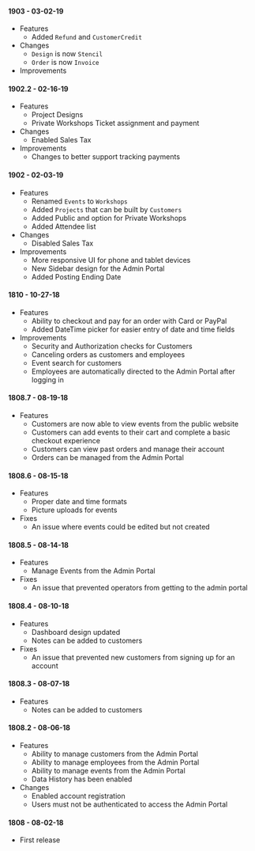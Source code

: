 #### 1903 - 03-02-19

- Features
  - Added `Refund` and `CustomerCredit`
- Changes
  - `Design` is now `Stencil`
  - `Order` is now `Invoice`
- Improvements

#### 1902.2 - 02-16-19

- Features
  - Project Designs
  - Private Workshops Ticket assignment and payment
- Changes
  - Enabled Sales Tax
- Improvements
  - Changes to better support tracking payments

#### 1902 - 02-03-19

- Features
  - Renamed `Events` to `Workshops`
  - Added `Projects` that can be built by `Customers`
  - Added Public and option for Private Workshops
  - Added Attendee list
- Changes
  - Disabled Sales Tax
- Improvements
  - More responsive UI for phone and tablet devices
  - New Sidebar design for the Admin Portal
  - Added Posting Ending Date

#### 1810 - 10-27-18

- Features
  - Ability to checkout and pay for an order with Card or PayPal
  - Added DateTime picker for easier entry of date and time fields
- Improvements
  - Security and Authorization checks for Customers
  - Canceling orders as customers and employees
  - Event search for customers
  - Employees are automatically directed to the Admin Portal after logging in

#### 1808.7 - 08-19-18

- Features
  - Customers are now able to view events from the public website
  - Customers can add events to their cart and complete a basic checkout experience
  - Customers can view past orders and manage their account
  - Orders can be managed from the Admin Portal

#### 1808.6 - 08-15-18

- Features
  - Proper date and time formats
  - Picture uploads for events
- Fixes
  - An issue where events could be edited but not created

#### 1808.5 - 08-14-18

- Features
  - Manage Events from the Admin Portal
- Fixes
  - An issue that prevented operators from getting to the admin portal

#### 1808.4 - 08-10-18

- Features
  - Dashboard design updated
  - Notes can be added to customers
- Fixes
  - An issue that prevented new customers from signing up for an account

#### 1808.3 - 08-07-18

- Features
  - Notes can be added to customers

#### 1808.2 - 08-06-18

- Features
  - Ability to manage customers from the Admin Portal
  - Ability to manage employees from the Admin Portal
  - Ability to manage events from the Admin Portal
  - Data History has been enabled
- Changes
  - Enabled account registration
  - Users must not be authenticated to access the Admin Portal

#### 1808 - 08-02-18

- First release
